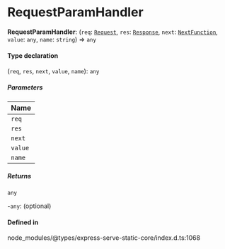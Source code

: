 # RequestParamHandler

 **RequestParamHandler**: (`req`: [`Request`](../interfaces/Request-1.md), `res`: [`Response`](../interfaces/Response.md), `next`: [`NextFunction`](../interfaces/NextFunction.md), `value`: `any`, `name`: `string`) => `any`

#### Type declaration

(`req`, `res`, `next`, `value`, `name`): `any`

##### Parameters

| Name |
| :------ |
| `req` | [`Request`](../interfaces/Request-1.md) |
| `res` | [`Response`](../interfaces/Response.md) |
| `next` | [`NextFunction`](../interfaces/NextFunction.md) |
| `value` | `any` |
| `name` | `string` |

##### Returns

`any`

-`any`: (optional) 

#### Defined in

node_modules/@types/express-serve-static-core/index.d.ts:1068

